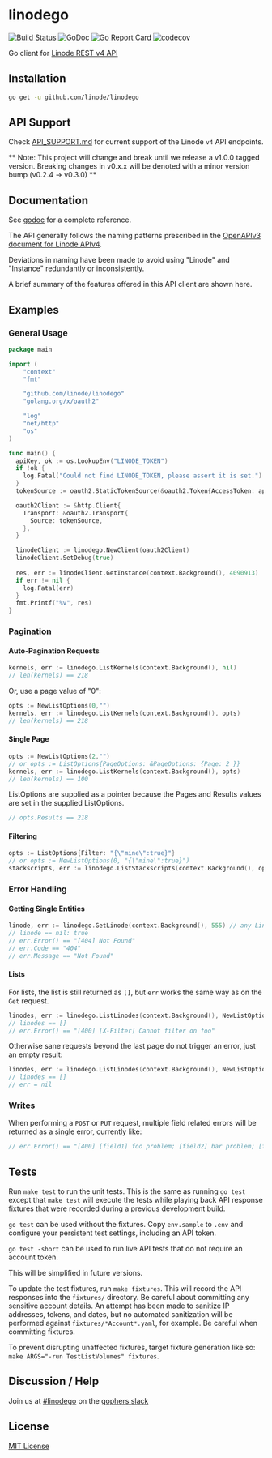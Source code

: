 # linodego

[![Build Status](https://travis-ci.org/linode/linodego.svg?branch=master)](https://travis-ci.org/linode/linodego)
[![GoDoc](https://godoc.org/github.com/linode/linodego?status.svg)](https://godoc.org/github.com/linode/linodego)
[![Go Report Card](https://goreportcard.com/badge/github.com/linode/linodego)](https://goreportcard.com/report/github.com/linode/linodego)
[![codecov](https://codecov.io/gh/linode/linodego/branch/master/graph/badge.svg)](https://codecov.io/gh/linode/linodego)

Go client for [Linode REST v4 API](https://developers.linode.com/api/v4)

## Installation

```sh
go get -u github.com/linode/linodego
```

## API Support

Check [API_SUPPORT.md](API_SUPPORT.md) for current support of the Linode `v4` API endpoints.

** Note: This project will change and break until we release a v1.0.0 tagged version. Breaking changes in v0.x.x will be denoted with a minor version bump (v0.2.4 -> v0.3.0) **

## Documentation

See [godoc](https://godoc.org/github.com/linode/linodego) for a complete reference.

The API generally follows the naming patterns prescribed in the [OpenAPIv3 document for Linode APIv4](https://developers.linode.com/api/v4).

Deviations in naming have been made to avoid using "Linode" and "Instance" redundantly or inconsistently.

A brief summary of the features offered in this API client are shown here.

## Examples

### General Usage

```go
package main

import (
	"context"
	"fmt"

	"github.com/linode/linodego"
	"golang.org/x/oauth2"

	"log"
	"net/http"
	"os"
)

func main() {
  apiKey, ok := os.LookupEnv("LINODE_TOKEN")
  if !ok {
    log.Fatal("Could not find LINODE_TOKEN, please assert it is set.")
  }
  tokenSource := oauth2.StaticTokenSource(&oauth2.Token{AccessToken: apiKey})

  oauth2Client := &http.Client{
    Transport: &oauth2.Transport{
      Source: tokenSource,
    },
  }

  linodeClient := linodego.NewClient(oauth2Client)
  linodeClient.SetDebug(true)
  
  res, err := linodeClient.GetInstance(context.Background(), 4090913)
  if err != nil {
    log.Fatal(err)
  }
  fmt.Printf("%v", res)
}
```

### Pagination

#### Auto-Pagination Requests

```go
kernels, err := linodego.ListKernels(context.Background(), nil)
// len(kernels) == 218
```

Or, use a page value of "0":

```go
opts := NewListOptions(0,"")
kernels, err := linodego.ListKernels(context.Background(), opts)
// len(kernels) == 218
```

#### Single Page

```go
opts := NewListOptions(2,"")
// or opts := ListOptions{PageOptions: &PageOptions: {Page: 2 }}
kernels, err := linodego.ListKernels(context.Background(), opts)
// len(kernels) == 100
```

ListOptions are supplied as a pointer because the Pages and Results
values are set in the supplied ListOptions.

```go
// opts.Results == 218
```

#### Filtering

```go
opts := ListOptions{Filter: "{\"mine\":true}"}
// or opts := NewListOptions(0, "{\"mine\":true}")
stackscripts, err := linodego.ListStackscripts(context.Background(), opts)
```

### Error Handling

#### Getting Single Entities

```go
linode, err := linodego.GetLinode(context.Background(), 555) // any Linode ID that does not exist or is not yours
// linode == nil: true
// err.Error() == "[404] Not Found"
// err.Code == "404"
// err.Message == "Not Found"
```

#### Lists

For lists, the list is still returned as `[]`, but `err` works the same way as on the `Get` request.

```go
linodes, err := linodego.ListLinodes(context.Background(), NewListOptions(0, "{\"foo\":bar}"))
// linodes == []
// err.Error() == "[400] [X-Filter] Cannot filter on foo"
```

Otherwise sane requests beyond the last page do not trigger an error, just an empty result:

```go
linodes, err := linodego.ListLinodes(context.Background(), NewListOptions(9999, ""))
// linodes == []
// err = nil
```

### Writes

When performing a `POST` or `PUT` request, multiple field related errors will be returned as a single error, currently like:

```go
// err.Error() == "[400] [field1] foo problem; [field2] bar problem; [field3] baz problem"
```

## Tests

Run `make test` to run the unit tests.  This is the same as running `go test` except that `make test` will
execute the tests while playing back API response fixtures that were recorded during a previous development build.

`go test` can be used without the fixtures. Copy `env.sample` to `.env` and configure your persistent test
settings, including an API token.

`go test -short` can be used to run live API tests that do not require an account token.

This will be simplified in future versions.

To update the test fixtures, run `make fixtures`.  This will record the API responses into the `fixtures/` directory.
Be careful about committing any sensitive account details.  An attempt has been made to sanitize IP addresses, tokens,
and dates, but no automated sanitization will be performed against `fixtures/*Account*.yaml`, for example. Be careful when
committing fixtures.

To prevent disrupting unaffected fixtures, target fixture generation like so: `make ARGS="-run TestListVolumes" fixtures`.

## Discussion / Help

Join us at [#linodego](https://gophers.slack.com/messages/CAG93EB2S) on the [gophers slack](https://gophers.slack.com)

## License

[MIT License](LICENSE)
